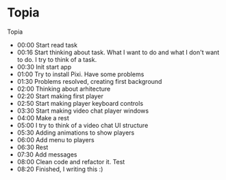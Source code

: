 # Topia
Topia

* 00:00 Start read task
* 00:16 Start thinking about task. What I want to do and what I don't want to do. I try to think of a task.
* 00:30 Init start app
* 01:00 Try to install Pixi. Have some problems
* 01:30 Problems resolved, creating first background
* 02:00 Thinking about arhitecture
* 02:20 Start making first player
* 02:50 Start making player keyboard controls
* 03:30 Start making video chat player windows
* 04:00 Make a rest
* 05:00 I try to think of a video chat UI structure
* 05:30 Adding animations to show players
* 06:00 Add menu to players
* 06:30 Rest
* 07:30 Add messages
* 08:00 Clean code and refactor it. Test
* 08:20 Finished, I writing this :)

